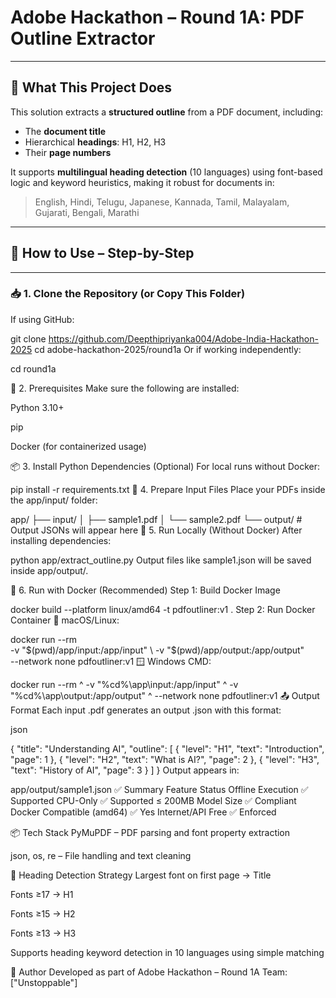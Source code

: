 # Adobe Hackathon – Round 1A: PDF Outline Extractor

---

## 🧠 What This Project Does

This solution extracts a **structured outline** from a PDF document, including:
- The **document title**
- Hierarchical **headings**: H1, H2, H3
- Their **page numbers**

It supports **multilingual heading detection** (10 languages) using font-based logic and keyword heuristics, making it robust for documents in:
> English, Hindi, Telugu, Japanese, Kannada, Tamil, Malayalam, Gujarati, Bengali, Marathi

---

## 🚀 How to Use – Step-by-Step

---

### 📥 1. Clone the Repository (or Copy This Folder)

If using GitHub:

git clone https://github.com/Deepthipriyanka004/Adobe-India-Hackathon-2025
cd adobe-hackathon-2025/round1a
Or if working independently:


cd round1a

🔧 2. Prerequisites
Make sure the following are installed:

Python 3.10+

pip

Docker (for containerized usage)

📦 3. Install Python Dependencies (Optional)
For local runs without Docker:


pip install -r requirements.txt
📁 4. Prepare Input Files
Place your PDFs inside the app/input/ folder:


app/
├── input/
│   ├── sample1.pdf
│   └── sample2.pdf
└── output/         # Output JSONs will appear here
🧪 5. Run Locally (Without Docker)
After installing dependencies:


python app/extract_outline.py
Output files like sample1.json will be saved inside app/output/.

🐳 6. Run with Docker (Recommended)
Step 1: Build Docker Image

docker build --platform linux/amd64 -t pdfoutliner:v1 .
Step 2: Run Docker Container
🐧 macOS/Linux:

docker run --rm \
-v "$(pwd)/app/input:/app/input" \
-v "$(pwd)/app/output:/app/output" \
--network none pdfoutliner:v1
🪟 Windows CMD:

docker run --rm ^
-v "%cd%\app\input:/app/input" ^
-v "%cd%\app\output:/app/output" ^
--network none pdfoutliner:v1
📤 Output Format
Each input .pdf generates an output .json with this format:

json

{
  "title": "Understanding AI",
  "outline": [
    { "level": "H1", "text": "Introduction", "page": 1 },
    { "level": "H2", "text": "What is AI?", "page": 2 },
    { "level": "H3", "text": "History of AI", "page": 3 }
  ]
}
Output appears in:


app/output/sample1.json
✅ Summary
Feature	Status
Offline Execution	✅ Supported
CPU-Only	✅ Supported
≤ 200MB Model Size	✅ Compliant
Docker Compatible (amd64)	✅ Yes
Internet/API Free	✅ Enforced

📦 Tech Stack
PyMuPDF – PDF parsing and font property extraction

json, os, re – File handling and text cleaning

🧠 Heading Detection Strategy
Largest font on first page → Title

Fonts ≥17 → H1

Fonts ≥15 → H2

Fonts ≥13 → H3

Supports heading keyword detection in 10 languages using simple matching

👤 Author
Developed as part of Adobe Hackathon – Round 1A
Team: ["Unstoppable"]
